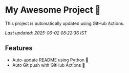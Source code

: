 # My Awesome Project 🚀

This project is automatically updated using GitHub Actions.

_Last updated: 2025-06-02 08:22:36 IST_

## Features
- Auto-update README using Python 🐍
- Auto Git push with GitHub Actions 🤖
